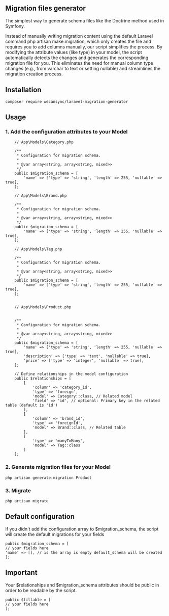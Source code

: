 
## Migration files generator

The simplest way to generate schema files like the Doctrine method used in Symfony.

Instead of manually writing migration content using the default Laravel command php artisan make:migration, which only creates the file and requires you to add columns manually, our script simplifies the process. 
By modifying the attribute values (like type) in your model, the script automatically detects the changes and generates the corresponding migration file for you. 
This eliminates the need for manual column type changes (e.g., from varchar to text or setting nullable) and streamlines the migration creation process.

## Installation
```
composer require wecansync/laravel-migration-generator
```


## Usage
### 1. Add the configuration attributes to your Model

```
    // App\Models\Category.php

    /**
     * Configuration for migration schema.
     *
     * @var array<string, array<string, mixed>>
     */
    public $migration_schema = [
        'name' => ['type' => 'string', 'length' => 255, 'nullable' => true],
    ];

    // App\Models\Brand.php

    /**
     * Configuration for migration schema.
     *
     * @var array<string, array<string, mixed>>
     */
    public $migration_schema = [
        'name' => ['type' => 'string', 'length' => 255, 'nullable' => true],
    ];

    // App\Models\Tag.php

    /**
     * Configuration for migration schema.
     *
     * @var array<string, array<string, mixed>>
     */
    public $migration_schema = [
        'name' => ['type' => 'string', 'length' => 255, 'nullable' => true],
    ];


    // App\Models\Product.php


    /**
     * Configuration for migration schema.
     *
     * @var array<string, array<string, mixed>>
     */
    public $migration_schema = [
        'name' => ['type' => 'string', 'length' => 255, 'nullable' => true],
        'description' => ['type' => 'text', 'nullable' => true],
        'price' => ['type' => 'integer', 'nullable' => true],
    ];

    // Define relationships in the model configuration
    public $relationships = [
        [
            'column' => 'category_id',
            'type' => 'foreign',
            'model' => Category::class, // Related model
            'field' => 'id', // optional: Primary key in the related table (default is 'id')
        ],
        [
            'column' => 'brand_id',
            'type' => 'foreignId',
            'model' => Brand::class, // Related table
        ],
        [
            'type' => 'manyToMany',
            'model' => Tag::class
        ]
    ];
```

### 2. Generate migration files for your Model
```
php artisan generate:migration Product
```

### 3. Migrate
```
php artisan migrate
```

## Default configuration
If you didn't add the configuration array to $migration_schema, the script will create the default migrations for your fields
```
public $migration_schema = [
// your fields here
'name' => [], // is the array is empty default_schema will be created
];
```

## Important
Your $relationships and $migration_schema attributes should be public in order to be readable by the script.
```
public $fillable = [
// your fields here
];
```
